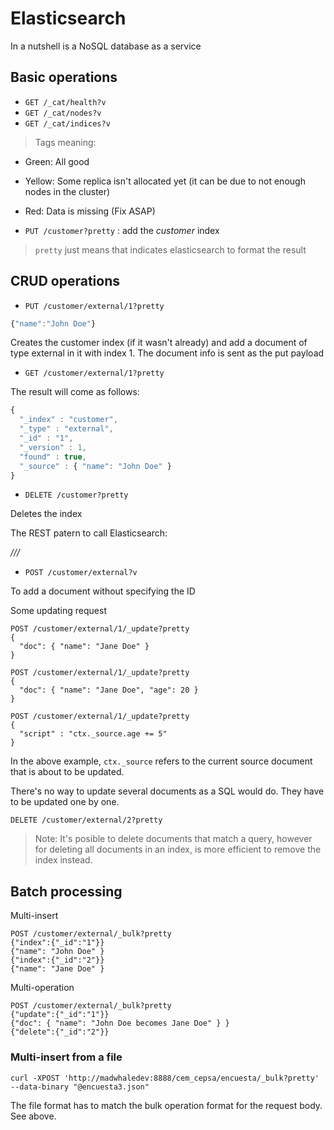 # Elasticsearch

In a nutshell is a NoSQL database as a service


## Basic operations

* `GET /_cat/health?v`
* `GET /_cat/nodes?v`
* `GET /_cat/indices?v`

> Tags meaning:
* Green: All good
* Yellow: Some replica isn't allocated yet (it can be due to not
enough nodes in the cluster)
* Red: Data is missing (Fix ASAP)

* `PUT /customer?pretty` : add the *customer* index
> `pretty` just means that indicates elasticsearch to format the result

## CRUD operations
* `PUT /customer/external/1?pretty`
```js
{"name":"John Doe"}
```
Creates the customer index (if it wasn't already) and add a document of type
external in it with index 1. The document info is sent as the put payload

* `GET /customer/external/1?pretty`

The result will come as follows:


```js
{
  "_index" : "customer",
  "_type" : "external",
  "_id" : "1",
  "_version" : 1,
  "found" : true,
  "_source" : { "name": "John Doe" }
}
```

* `DELETE /customer?pretty`

Deletes the index

The REST patern to call Elasticsearch:

*<REST Verb> /<Index>/<Type>/<ID>*

* `POST /customer/external?v`

To add a document without specifying the ID

Some updating request

```
POST /customer/external/1/_update?pretty
{
  "doc": { "name": "Jane Doe" }
}
```

```
POST /customer/external/1/_update?pretty
{
  "doc": { "name": "Jane Doe", "age": 20 }
}
```

```
POST /customer/external/1/_update?pretty
{
  "script" : "ctx._source.age += 5"
}
```
In the above example, `ctx._source` refers to the current source document that is about to be updated.

There's no way to update several documents as a SQL would do. They have to be updated one by one.

```
DELETE /customer/external/2?pretty
```
> Note: It's posible to delete documents that match a query, however for deleting 
all documents in an index, is more efficient to remove the index instead.

## Batch processing
Multi-insert

```
POST /customer/external/_bulk?pretty
{"index":{"_id":"1"}}
{"name": "John Doe" }
{"index":{"_id":"2"}}
{"name": "Jane Doe" }
 ```

 Multi-operation
 ```
POST /customer/external/_bulk?pretty
{"update":{"_id":"1"}}
{"doc": { "name": "John Doe becomes Jane Doe" } }
{"delete":{"_id":"2"}}
 ```

### Multi-insert from a file
`curl -XPOST 'http://madwhaledev:8888/cem_cepsa/encuesta/_bulk?pretty' --data-binary "@encuesta3.json"`

The file format has to match the bulk operation format for the request body. See above.


